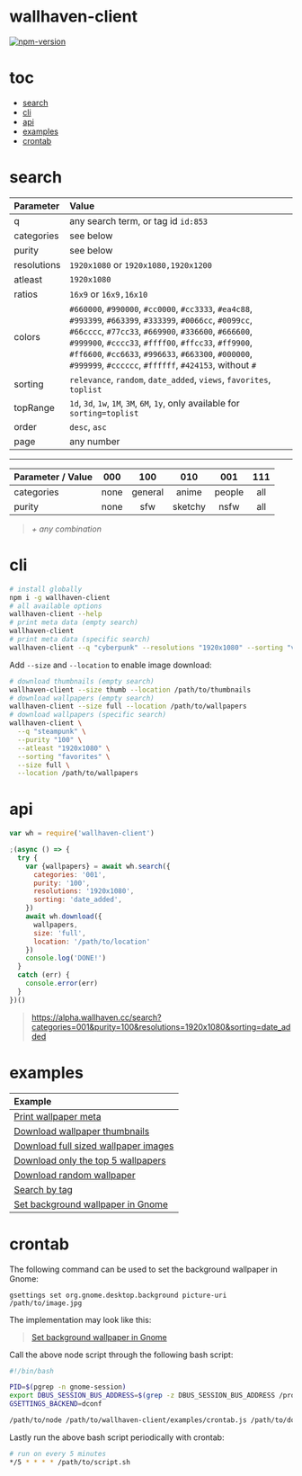 
# wallhaven-client

[![npm-version]][npm]

# toc

  - [search](#search)
  - [cli](#cli)
  - [api](#api)
  - [examples](#examples)
  - [crontab](#crontab)

# search

Parameter   | Value
:-          | :-
q           | any search term, or tag id `id:853`
categories  | see below
purity      | see below
resolutions | `1920x1080` or `1920x1080,1920x1200`
atleast     | `1920x1080`
ratios      | `16x9` or `16x9,16x10`
colors      | `#660000`, `#990000`, `#cc0000`, `#cc3333`, `#ea4c88`, `#993399`, `#663399`, `#333399`, `#0066cc`, `#0099cc`, `#66cccc`, `#77cc33`, `#669900`, `#336600`, `#666600`, `#999900`, `#cccc33`, `#ffff00`, `#ffcc33`, `#ff9900`, `#ff6600`, `#cc6633`, `#996633`, `#663300`, `#000000`, `#999999`, `#cccccc`, `#ffffff`, `#424153`, without `#`
sorting     | `relevance`, `random`, `date_added`, `views`, `favorites`, `toplist`
topRange    | `1d`, `3d`, `1w`, `1M`, `3M`, `6M`, `1y`, only available for `sorting=toplist`
order       | `desc`, `asc`
page        | any number

---

Parameter / Value | 000  | 100     | 010     | 001    | 111
:-                | :-:  | :-:     | :-:     | :-:    | :-:
categories        | none | general | anime   | people | all
purity            | none | sfw     | sketchy | nsfw   | all

> _+ any combination_

# cli

```bash
# install globally
npm i -g wallhaven-client
# all available options
wallhaven-client --help
# print meta data (empty search)
wallhaven-client
# print meta data (specific search)
wallhaven-client --q "cyberpunk" --resolutions "1920x1080" --sorting "views"
```

Add `--size` and `--location` to enable image download:

```bash
# download thumbnails (empty search)
wallhaven-client --size thumb --location /path/to/thumbnails
# download wallpapers (empty search)
wallhaven-client --size full --location /path/to/wallpapers
# download wallpapers (specific search)
wallhaven-client \
  --q "steampunk" \
  --purity "100" \
  --atleast "1920x1080" \
  --sorting "favorites" \
  --size full \
  --location /path/to/wallpapers
```

# api

```js
var wh = require('wallhaven-client')

;(async () => {
  try {
    var {wallpapers} = await wh.search({
      categories: '001',
      purity: '100',
      resolutions: '1920x1080',
      sorting: 'date_added',
    })
    await wh.download({
      wallpapers,
      size: 'full',
      location: '/path/to/location'
    })
    console.log('DONE!')
  }
  catch (err) {
    console.error(err)
  }
})()
```

> https://alpha.wallhaven.cc/search?categories=001&purity=100&resolutions=1920x1080&sorting=date_added

# examples

Example |
:- |
[Print wallpaper meta][print-wallpaper-meta] |
[Download wallpaper thumbnails][download-thumb] |
[Download full sized wallpaper images][download-full] |
[Download only the top 5 wallpapers][download-top-5] |
[Download random wallpaper][download-random] |
[Search by tag][search-tag] |
[Set background wallpaper in Gnome][crontab] |

# crontab

The following command can be used to set the background wallpaper in Gnome:

```
gsettings set org.gnome.desktop.background picture-uri /path/to/image.jpg
```

The implementation may look like this:

> [Set background wallpaper in Gnome][crontab]

Call the above node script through the following bash script:

```bash
#!/bin/bash

PID=$(pgrep -n gnome-session)
export DBUS_SESSION_BUS_ADDRESS=$(grep -z DBUS_SESSION_BUS_ADDRESS /proc/$PID/environ|cut -d= -f2-)
GSETTINGS_BACKEND=dconf

/path/to/node /path/to/wallhaven-client/examples/crontab.js /path/to/download/location

```

Lastly run the above bash script periodically with crontab:

```bash
# run on every 5 minutes
*/5 * * * * /path/to/script.sh
```


  [npm-version]: https://img.shields.io/npm/v/wallhaven-client.svg?style=flat-square (NPM Package Version)
  [travis-ci]: https://img.shields.io/travis/simov/wallhaven-client/master.svg?style=flat-square (Build Status - Travis CI)
  [coveralls-status]: https://img.shields.io/coveralls/simov/wallhaven-client.svg?style=flat-square (Test Coverage - Coveralls)
  [codecov-status]: https://img.shields.io/codecov/c/github/simov/wallhaven-client.svg?style=flat-square (Test Coverage - Codecov)

  [npm]: https://www.npmjs.com/package/wallhaven-client
  [travis]: https://travis-ci.org/simov/wallhaven-client
  [coveralls]: https://coveralls.io/github/simov/wallhaven-client
  [codecov]: https://codecov.io/github/simov/wallhaven-client?branch=master

  [print-wallpaper-meta]: https://github.com/simov/wallhaven-client/blob/master/examples/print-wallpaper-meta.js
  [download-thumb]: https://github.com/simov/wallhaven-client/blob/master/examples/download-thumb.js
  [download-full]: https://github.com/simov/wallhaven-client/blob/master/examples/download-full.js
  [download-top-5]: https://github.com/simov/wallhaven-client/blob/master/examples/download-top-5.js
  [download-random]: https://github.com/simov/wallhaven-client/blob/master/examples/download-random.js
  [search-tag]: https://github.com/simov/wallhaven-client/blob/master/examples/search-tag.js
  [crontab]: https://github.com/simov/wallhaven-client/blob/master/examples/crontab.js
